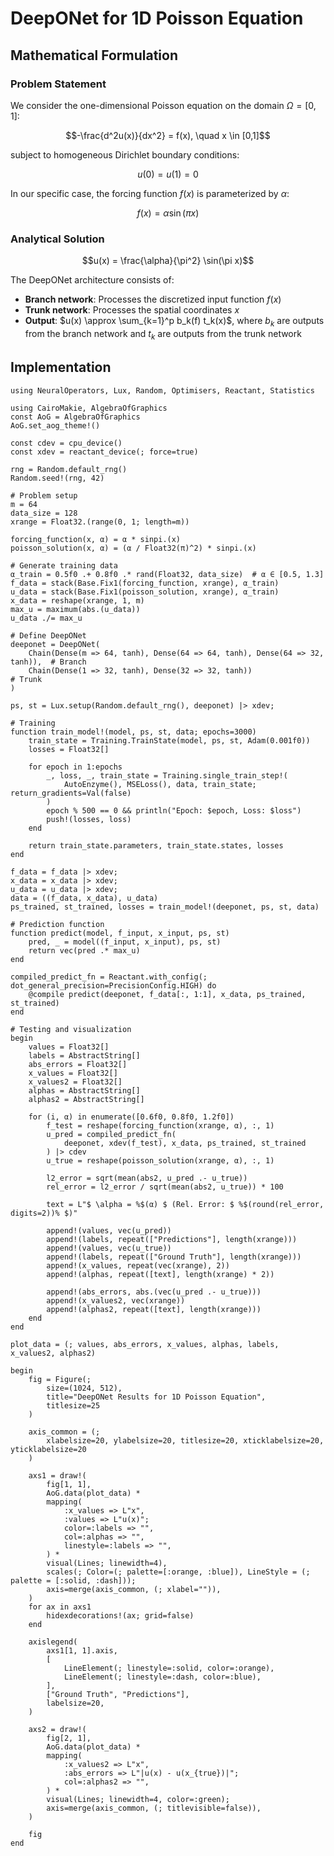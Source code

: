 # DeepONet for 1D Poisson Equation

## Mathematical Formulation

### Problem Statement

We consider the one-dimensional Poisson equation on the domain $\Omega = [0,1]$:

$$-\frac{d^2u(x)}{dx^2} = f(x), \quad x \in [0,1]$$

subject to homogeneous Dirichlet boundary conditions:

$$u(0) = u(1) = 0$$

In our specific case, the forcing function $f(x)$ is parameterized by $\alpha$:

$$f(x) = \alpha \sin(\pi x)$$

### Analytical Solution

$$u(x) = \frac{\alpha}{\pi^2} \sin(\pi x)$$

The DeepONet architecture consists of:

- **Branch network**: Processes the discretized input function $f(x)$
- **Trunk network**: Processes the spatial coordinates $x$
- **Output**: $u(x) \approx \sum_{k=1}^p b_k(f) t_k(x)$, where $b_k$ are outputs from the
  branch network and $t_k$ are outputs from the trunk network

## Implementation

```@example poisson_deeponet
using NeuralOperators, Lux, Random, Optimisers, Reactant, Statistics

using CairoMakie, AlgebraOfGraphics
const AoG = AlgebraOfGraphics
AoG.set_aog_theme!()

const cdev = cpu_device()
const xdev = reactant_device(; force=true)

rng = Random.default_rng()
Random.seed!(rng, 42)

# Problem setup
m = 64
data_size = 128
xrange = Float32.(range(0, 1; length=m))

forcing_function(x, α) = α * sinpi.(x)
poisson_solution(x, α) = (α / Float32(π)^2) * sinpi.(x)

# Generate training data
α_train = 0.5f0 .+ 0.8f0 .* rand(Float32, data_size)  # α ∈ [0.5, 1.3]
f_data = stack(Base.Fix1(forcing_function, xrange), α_train)
u_data = stack(Base.Fix1(poisson_solution, xrange), α_train)
x_data = reshape(xrange, 1, m)
max_u = maximum(abs.(u_data))
u_data ./= max_u

# Define DeepONet
deeponet = DeepONet(
    Chain(Dense(m => 64, tanh), Dense(64 => 64, tanh), Dense(64 => 32, tanh)),  # Branch
    Chain(Dense(1 => 32, tanh), Dense(32 => 32, tanh))                          # Trunk
)

ps, st = Lux.setup(Random.default_rng(), deeponet) |> xdev;

# Training
function train_model!(model, ps, st, data; epochs=3000)
    train_state = Training.TrainState(model, ps, st, Adam(0.001f0))
    losses = Float32[]

    for epoch in 1:epochs
        _, loss, _, train_state = Training.single_train_step!(
            AutoEnzyme(), MSELoss(), data, train_state; return_gradients=Val(false)
        )
        epoch % 500 == 0 && println("Epoch: $epoch, Loss: $loss")
        push!(losses, loss)
    end

    return train_state.parameters, train_state.states, losses
end

f_data = f_data |> xdev;
x_data = x_data |> xdev;
u_data = u_data |> xdev;
data = ((f_data, x_data), u_data)
ps_trained, st_trained, losses = train_model!(deeponet, ps, st, data)

# Prediction function
function predict(model, f_input, x_input, ps, st)
    pred, _ = model((f_input, x_input), ps, st)
    return vec(pred .* max_u)
end

compiled_predict_fn = Reactant.with_config(; dot_general_precision=PrecisionConfig.HIGH) do
    @compile predict(deeponet, f_data[:, 1:1], x_data, ps_trained, st_trained)
end

# Testing and visualization
begin
    values = Float32[]
    labels = AbstractString[]
    abs_errors = Float32[]
    x_values = Float32[]
    x_values2 = Float32[]
    alphas = AbstractString[]
    alphas2 = AbstractString[]

    for (i, α) in enumerate([0.6f0, 0.8f0, 1.2f0])
        f_test = reshape(forcing_function(xrange, α), :, 1)
        u_pred = compiled_predict_fn(
            deeponet, xdev(f_test), x_data, ps_trained, st_trained
        ) |> cdev
        u_true = reshape(poisson_solution(xrange, α), :, 1)

        l2_error = sqrt(mean(abs2, u_pred .- u_true))
        rel_error = l2_error / sqrt(mean(abs2, u_true)) * 100

        text = L"$ \alpha = %$(α) $ (Rel. Error: $ %$(round(rel_error, digits=2))% $)"

        append!(values, vec(u_pred))
        append!(labels, repeat(["Predictions"], length(xrange)))
        append!(values, vec(u_true))
        append!(labels, repeat(["Ground Truth"], length(xrange)))
        append!(x_values, repeat(vec(xrange), 2))
        append!(alphas, repeat([text], length(xrange) * 2))

        append!(abs_errors, abs.(vec(u_pred .- u_true)))
        append!(x_values2, vec(xrange))
        append!(alphas2, repeat([text], length(xrange)))
    end
end

plot_data = (; values, abs_errors, x_values, alphas, labels, x_values2, alphas2)

begin
    fig = Figure(;
        size=(1024, 512),
        title="DeepONet Results for 1D Poisson Equation",
        titlesize=25
    )

    axis_common = (;
        xlabelsize=20, ylabelsize=20, titlesize=20, xticklabelsize=20, yticklabelsize=20
    )

    axs1 = draw!(
        fig[1, 1],
        AoG.data(plot_data) *
        mapping(
            :x_values => L"x",
            :values => L"u(x)";
            color=:labels => "",
            col=:alphas => "",
            linestyle=:labels => "",
        ) *
        visual(Lines; linewidth=4),
        scales(; Color=(; palette=[:orange, :blue]), LineStyle = (; palette = [:solid, :dash]));
        axis=merge(axis_common, (; xlabel="")),
    )
    for ax in axs1
        hidexdecorations!(ax; grid=false)
    end

    axislegend(
        axs1[1, 1].axis,
        [
            LineElement(; linestyle=:solid, color=:orange),
            LineElement(; linestyle=:dash, color=:blue),
        ],
        ["Ground Truth", "Predictions"],
        labelsize=20,
    )

    axs2 = draw!(
        fig[2, 1],
        AoG.data(plot_data) *
        mapping(
            :x_values2 => L"x",
            :abs_errors => L"|u(x) - u(x_{true})|";
            col=:alphas2 => "",
        ) *
        visual(Lines; linewidth=4, color=:green);
        axis=merge(axis_common, (; titlevisible=false)),
    )

    fig
end
```
